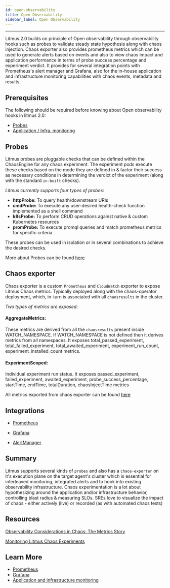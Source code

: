 ```yaml
---
id: open-observability
title: Open Observability
sidebar_label: Open Observability
---
```


---

Litmus 2.0 builds on principle of Open observability through observability hooks such as probes to validate steady state hypothesis along with chaos injection. Chaos exporter also provides prometheus metrics which can be used to generate alerts based on events and also to view chaos impact and application performance in terms of probe success percentage and experiment verdict. It provides for several integration points with Prometheus's alert manager and Grafana, also for the in-house application and infrastructure monitoring capabilities with chaos events, metadata and results.

## Prerequisites

The following should be required before knowing about Open observability hooks in litmus 2.0:

- [Probes](probes.md)
- [Application / Infra. monitoring](app-infra-monitoring.md)

## Probes

Litmus probes are pluggable checks that can be defined within the ChaosEngine for any chaos experiment. The experiment pods execute these checks based on the mode they are defined in & factor their success as necessary conditions in determining the verdict of the experiment (along with the standard `in-built` checks).

_Litmus currently supports four types of probes:_

- **httpProbe:** To query health/downstream URIs
- **cmdProbe:** To execute any user-desired health-check function implemented as a shell command
- **k8sProbe:** To perform CRUD operations against native & custom Kubernetes resources
- **promProbe:** To execute promql queries and match prometheus metrics for specific criteria

These probes can be used in isolation or in several combinations to achieve the desired checks.

More about Probes can be found [here](probes.md)

## Chaos exporter

Chaos exporter is a custom `Prometheus` and `CloudWatch` exporter to expose Litmus Chaos metrics. Typically deployed along with the chaos-operator deployment, which, in-turn is associated with all `chaosresults` in the cluster.

_Two types of metrics are exposed:_

#### AggregateMetrics:

These metrics are derived from all the `chaosresults` present inside WATCH_NAMESPACE. If WATCH_NAMESPACE is not defined then it derives metrics from all namespaces. It exposes total_passed_experiment, total_failed_experiment, total_awaited_experiment, experiment_run_count, experiment_installed_count metrics.

#### ExperimentScoped:

Individual experiment run status. It exposes passed_experiment, failed_experiment, awaited_experiment, probe_success_percentage, startTime, endTime, totalDuration, chaosInjectTime metrics

All metrics exported from chaos exporter can be found [here](https://github.com/litmuschaos/chaos-exporter)

## Integrations

- [Prometheus](../integrations/prometheus)

- [Grafana](../integrations/grafana)

- [AlertManager](https://github.com/litmuschaos/tutorials/issues/6)

## Summary

Litmus supports several kinds of `probes` and also has a `chaos-exporter` on it's execution plane on the target agent's cluster which is essential for interleaved monitoring, integrated alerts and to hook into existing observability infrastructure. Chaos experimentation is a lot about hypothesizing around the application and/or infrastructure behavior, controlling blast radius & measuring SLOs. SREs love to visualize the impact of chaos - either actively (live) or recorded (as with automated chaos tests)

## Resources

[Observability Considerations in Chaos: The Metrics Story](https://dev.to/ksatchit/observability-considerations-in-chaos-the-metrics-story-6cb)

[Monitoring Litmus Chaos Experiments](https://dev.to/ksatchit/monitoring-litmus-chaos-experiments-198a)

## Learn More

- [Prometheus](../integrations/prometheus)
- [Grafana](../integrations/grafana)
- [Application and infrastructure monitoring](app-infra-monitoring.md)
